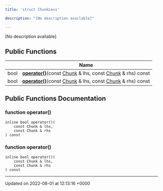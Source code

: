 ```yaml
---
title: 'struct ChunkLess'

description: "[No description available]"

---
```









[No description available]

## Public Functions

|                | Name           |
| -------------- | -------------- |
| bool | **[operator()](/documentation/code/classes/structchunkless/#function-operator())**(const [Chunk](/documentation/code/classes/structchunk/) & lhs, const [Chunk](/documentation/code/classes/structchunk/) & rhs) const |
| bool | **[operator()](/documentation/code/classes/structchunkless/#function-operator())**(const [Chunk](/documentation/code/classes/structchunk/) & lhs, const [Chunk](/documentation/code/classes/structchunk/) & rhs) const |

## Public Functions Documentation

### function operator()

```
inline bool operator()(
    const Chunk & lhs,
    const Chunk & rhs
) const
```


### function operator()

```
inline bool operator()(
    const Chunk & lhs,
    const Chunk & rhs
) const
```


-------------------------------

Updated on 2022-08-01 at 12:13:16 +0000